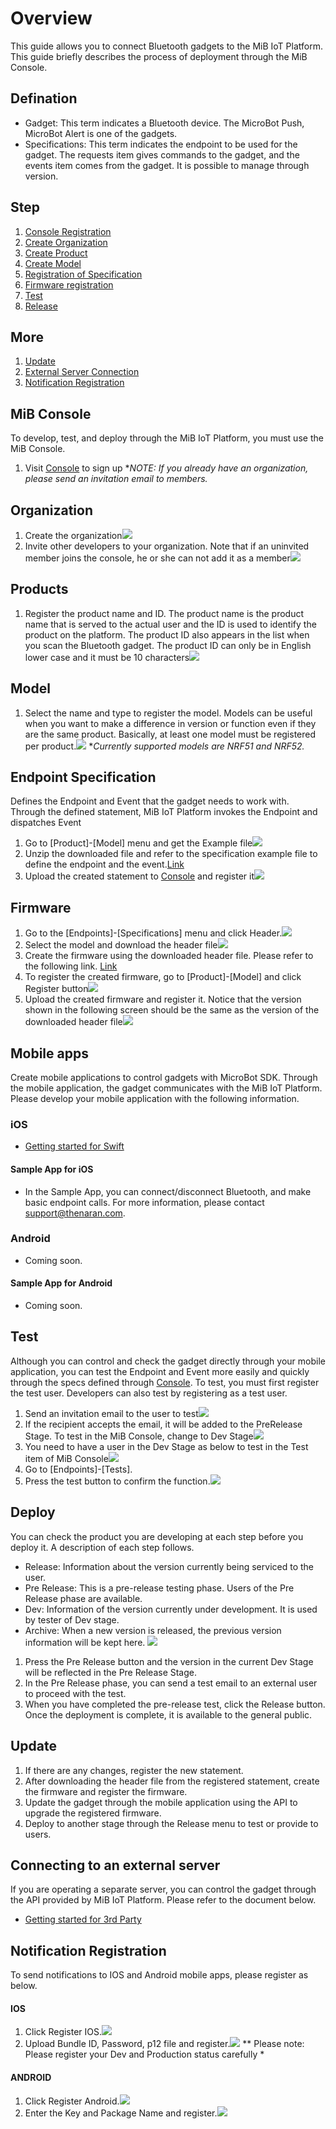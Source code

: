 Overview
====
This guide allows you to connect Bluetooth gadgets to the MiB IoT Platform. This guide briefly describes the process of deployment through the MiB Console.

## Defination
* Gadget: This term indicates a Bluetooth device. The MicroBot Push, MicroBot Alert is one of the gadgets.
* Specifications: This term indicates the endpoint to be used for the gadget. The requests item gives commands to the gadget, and the events item comes from the gadget. It is possible to manage through version.

## Step
1. [Console Registration](#console)
1. [Create Organization](#organization)
1. [Create Product](#product)
1. [Create Model](#model)
1. [Registration of Specification](#endpoint)
1. [Firmware registration](#firmware)
1. [Test](#test)
1. [Release](#release)

## More
1. [Update](#update)
1. [External Server Connection](#3rd)
1. [Notification Registration](#noti)

## <a name="console"></a>MiB Console
To develop, test, and deploy through the MiB IoT Platform, you must use the MiB Console.

1. Visit [Console](https://console.mib.io) to sign up
**NOTE: If you already have an organization, please send an invitation email to members.*

## <a name="organization"></a>Organization
1. Create the organization![](../imgs/org_create.png)
1. Invite other developers to your organization. Note that if an uninvited member joins the console, he or she can not add it as a member![](../imgs/organization_member.png)

## <a name="product"></a>Products
1. Register the product name and ID. The product name is the product name that is served to the actual user and the ID is used to identify the product on the platform. The product ID also appears in the list when you scan the Bluetooth gadget. The product ID can only be in English lower case and it must be 10 characters![](../imgs/prd_create.png)

## <a name="model"></a> Model
1. Select the name and type to register the model. Models can be useful when you want to make a difference in version or function even if they are the same product. Basically, at least one model must be registered per product.![](../imgs/model_create.png)
**Currently supported models are NRF51 and NRF52.*

## <a name="endpoint"></a>Endpoint Specification
Defines the Endpoint and Event that the gadget needs to work with. Through the defined statement, MiB IoT Platform invokes the Endpoint and dispatches Event

1. Go to [Product]-[Model] menu and get the Example file![](../imgs/example_download.png)
1. Unzip the downloaded file and refer to the specification example file to define the endpoint and the event.[Link](https://github.com/thenaran/document/blob/master/microbot-nrf/README.md#define-endpoints-or-events-on-microbotcloud)
1. Upload the created statement to [Console](https://console.mib.io) and register it![](../imgs/specifications_upload.png)

## <a name="firmware"></a>Firmware
1. Go to the [Endpoints]-[Specifications] menu and click Header.![](../imgs/header_download.png)
1. Select the model and download the header file![](../imgs/header_download_select_model.png)
1. Create the firmware using the downloaded header file. Please refer to the following link. [Link](https://github.com/thenaran/document/blob/master/mickrobot-nrf/README.md)
1. To register the created firmware, go to [Product]-[Model] and click Register button![](../imgs/firmware_register.png)
1. Upload the created firmware and register it. Notice that the version shown in the following screen should be the same as the version of the downloaded header file![](../imgs/firmware_register_detail.png)

## <a name="mobile"></a> Mobile apps
Create mobile applications to control gadgets with MicroBot SDK. Through the mobile application, the gadget communicates with the MiB IoT Platform. Please develop your mobile application with the following information.
### iOS
* [Getting started for Swift](https://github.com/thenaran/document/blob/master/microbot-swift/README.md)

#### Sample App for iOS
* In the Sample App, you can connect/disconnect Bluetooth, and make basic endpoint calls. For more information, please contact support@thenaran.com.

### Android
* Coming soon.

#### Sample App for Android
* Coming soon.

## <a name="test"></a> Test
Although you can control and check the gadget directly through your mobile application, you can test the Endpoint and Event more easily and quickly through the specs defined through [Console](https://console.mib.io). To test, you must first register the test user. Developers can also test by registering as a test user.

1. Send an invitation email to the user to test![](../imgs/tester_invite.png)
1. If the recipient accepts the email, it will be added to the PreRelease Stage. To test in the MiB Console, change to Dev Stage![](../imgs/tester_pre_release_stage.png)
1. You need to have a user in the Dev Stage as below to test in the Test item of MiB Console![](../imgs/tester_dev_stage.png)
1. Go to [Endpoints]-[Tests].
1. Press the test button to confirm the function.![](../imgs/test_gadget.png)

## <a name="release"></a> Deploy
You can check the product you are developing at each step before you deploy it. A description of each step follows.

* Release: Information about the version currently being serviced to the user.
* Pre Release: This is a pre-release testing phase. Users of the Pre Release phase are available.
* Dev: Information of the version currently under development. It is used by tester of Dev stage.
* Archive: When a new version is released, the previous version information will be kept here.
![](../imgs/release.png)

1. Press the Pre Release button and the version in the current Dev Stage will be reflected in the Pre Release Stage.
1. In the Pre Release phase, you can send a test email to an external user to proceed with the test.
1. When you have completed the pre-release test, click the Release button. Once the deployment is complete, it is available to the general public.

## <a name="update"></a>Update
1. If there are any changes, register the new statement.
1. After downloading the header file from the registered statement, create the firmware and register the firmware.
1. Update the gadget through the mobile application using the API to upgrade the registered firmware.
1. Deploy to another stage through the Release menu to test or provide to users.

## <a name="3rd"></a> Connecting to an external server
If you are operating a separate server, you can control the gadget through the API provided by MiB IoT Platform. Please refer to the document below.

* [Getting started for 3rd Party](https://github.com/thenaran/document/blob/master/microbot-cloud/3rdapis.md)

## <a name="noti"></a> Notification Registration
To send notifications to IOS and Android mobile apps, please register as below.

#### IOS
1. Click Register IOS.![](../imgs/notification_ios.png)
1. Upload Bundle ID, Password, p12 file and register.![](../imgs/noti_ios.png)
** Please note: Please register your Dev and Production status carefully *

#### ANDROID
1. Click Register Android.![](../imgs/notification_android.png)
1. Enter the Key and Package Name and register.![](../imgs/noti_android.png)
